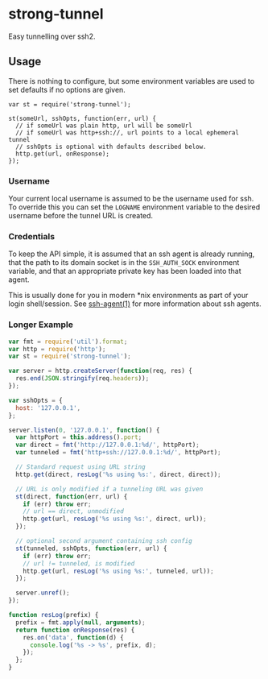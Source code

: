 # strong-tunnel

Easy tunnelling over ssh2.

## Usage

There is nothing to configure, but some environment variables are used to
set defaults if no options are given.

```
var st = require('strong-tunnel');

st(someUrl, sshOpts, function(err, url) {
  // if someUrl was plain http, url will be someUrl
  // if someUrl was http+ssh://, url points to a local ephemeral tunnel
  // sshOpts is optional with defaults described below.
  http.get(url, onResponse);
});
```

### Username

Your current local username is assumed to be the username used for ssh. To
override this you can set the `LOGNAME` environment variable to the desired
username before the tunnel URL is created.

### Credentials

To keep the API simple, it is assumed that an ssh agent is already running,
that the path to its domain socket is in the `SSH_AUTH_SOCK` environment
variable, and that an appropriate private key has been loaded into that agent.

This is usually done for you in modern \*nix environments as part of your
login shell/session. See
[ssh-agent(1)](http://www.openbsd.org/cgi-bin/man.cgi/OpenBSD-current/man1/ssh-agent.1)
for more information about ssh agents.

### Longer Example

```js
var fmt = require('util').format;
var http = require('http');
var st = require('strong-tunnel');

var server = http.createServer(function(req, res) {
  res.end(JSON.stringify(req.headers));
});

var sshOpts = {
  host: '127.0.0.1',
};

server.listen(0, '127.0.0.1', function() {
  var httpPort = this.address().port;
  var direct = fmt('http://127.0.0.1:%d/', httpPort);
  var tunneled = fmt('http+ssh://127.0.0.1:%d/', httpPort);

  // Standard request using URL string
  http.get(direct, resLog('%s using %s:', direct, direct));

  // URL is only modified if a tunneling URL was given
  st(direct, function(err, url) {
    if (err) throw err;
    // url == direct, unmodified
    http.get(url, resLog('%s using %s:', direct, url));
  });

  // optional second argument containing ssh config
  st(tunneled, sshOpts, function(err, url) {
    if (err) throw err;
    // url != tunneled, is modified
    http.get(url, resLog('%s using %s:', tunneled, url));
  });

  server.unref();
});

function resLog(prefix) {
  prefix = fmt.apply(null, arguments);
  return function onResponse(res) {
    res.on('data', function(d) {
      console.log('%s -> %s', prefix, d);
    });
  };
}
```
